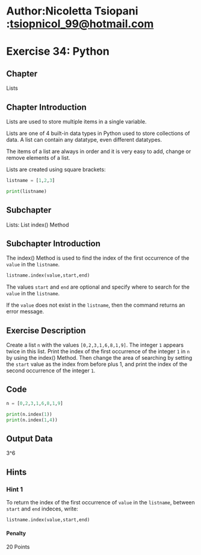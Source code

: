 # Author:Nicoletta Tsiopani :tsiopnicol_99@hotmail.com

# Exercise 34: Python

## Chapter
Lists

## Chapter Introduction
Lists are used to store multiple items in a single variable.

Lists are one of 4 built-in data types in Python used to store collections of data. A list can contain any datatype, even different datatypes.

The items of a list are always in order and it is very easy to add, change or remove elements of a list.

Lists are created using square brackets:

```python
listname = [1,2,3]

print(listname)
```

## Subchapter
Lists: List index() Method


## Subchapter Introduction
The index() Method is used to find the index of the first occurrence of the `value` in the `listname`.

```python
listname.index(value,start,end)
```

The values `start` and `end` are optional and specify where to search for the `value` in the `listname`.

If the `value` does not exist in the `listname`, then the command returns an error message.


## Exercise Description
Create a list `n` with the values `[0,2,3,1,6,8,1,9]`. The integer `1` appears twice in this list. Print the index of the first occurrence of the integer `1` in `n` by using the index() Method. Then change the area of searching by setting the `start` value as the index from before plus 1, and print the index of the second occurrence of the integer `1`.

## Code
```python
n = [0,2,3,1,6,8,1,9]

print(n.index(1))
print(n.index(1,4))
```

## Output Data
3^6

## Hints

### Hint 1
To return the index of the first occurrence of `value` in the `listname`, between `start` and `end` indeces, write:

```python
listname.index(value,start,end)
```

#### Penalty
20 Points



